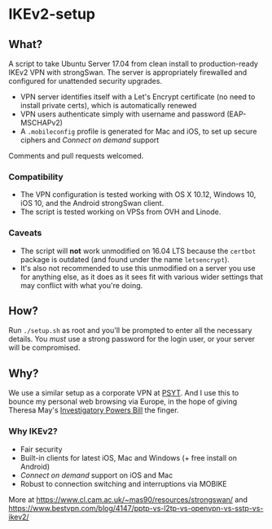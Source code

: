 # IKEv2-setup

## What?

A script to take Ubuntu Server 17.04 from clean install to production-ready IKEv2 VPN with strongSwan. The server is appropriately firewalled and configured for unattended security upgrades.

* VPN server identifies itself with a Let's Encrypt certificate (no need to install private certs), which is automatically renewed
* VPN users authenticate simply with username and password (EAP-MSCHAPv2)
* A `.mobileconfig` profile is generated for Mac and iOS, to set up secure ciphers and *Connect on demand* support

Comments and pull requests welcomed.

### Compatibility

* The VPN configuration is tested working with OS X 10.12, Windows 10, iOS 10, and the Android strongSwan client.
* The script is tested working on VPSs from OVH and Linode.

### Caveats

* The script will **not** work unmodified on 16.04 LTS because the `certbot` package is outdated (and found under the name `letsencrypt`). 
* It's also not recommended to use this unmodified on a server you use for anything else, as it does as it sees fit with various wider settings that may conflict with what you're doing.


## How?

Run `./setup.sh` as root and you'll be prompted to enter all the necessary details. You *must* use a strong password for the login user, or your server will be compromised. 

## Why?

We use a similar setup as a corporate VPN at [PSYT](http://psyt.co.uk). And I use this to bounce my personal web browsing via Europe, in the hope of giving Theresa May's [Investigatory Powers Bill](https://www.openrightsgroup.org/blog/2015/investigatory-powers-bill-published-and-now-the-fight-is-on) the finger.

### Why IKEv2?

* Fair security
* Built-in clients for latest iOS, Mac and Windows (+ free install on Android)
* *Connect on demand* support on iOS and Mac
* Robust to connection switching and interruptions via MOBIKE

More at https://www.cl.cam.ac.uk/~mas90/resources/strongswan/ and https://www.bestvpn.com/blog/4147/pptp-vs-l2tp-vs-openvpn-vs-sstp-vs-ikev2/

